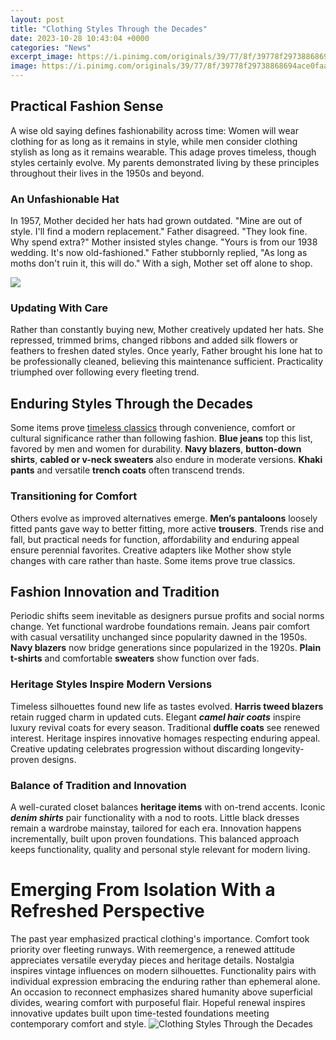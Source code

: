 ```yaml
---
layout: post
title: "Clothing Styles Through the Decades"
date: 2023-10-28 10:43:04 +0000
categories: "News"
excerpt_image: https://i.pinimg.com/originals/39/77/8f/39778f29738868694ace0faab31d3f0e.jpg
image: https://i.pinimg.com/originals/39/77/8f/39778f29738868694ace0faab31d3f0e.jpg
---
```


## Practical Fashion Sense
A wise old saying defines fashionability across time: Women will wear clothing for as long as it remains in style, while men consider clothing stylish as long as it remains wearable. This adage proves timeless, though styles certainly evolve. My parents demonstrated living by these principles throughout their lives in the 1950s and beyond. 
### An Unfashionable Hat
In 1957, Mother decided her hats had grown outdated. "Mine are out of style. I'll find a modern replacement." Father disagreed. "They look fine. Why spend extra?" Mother insisted styles change. "Yours is from our 1938 wedding. It's now old-fashioned." Father stubbornly replied, "As long as moths don't ruin it, this will do." With a sigh, Mother set off alone to shop.

![](https://freeyork.org/wp-content/uploads/2017/08/womens-fashion-history-fy-25.jpg)
### Updating With Care
Rather than constantly buying new, Mother creatively updated her hats. She repressed, trimmed brims, changed ribbons and added silk flowers or feathers to freshen dated styles. Once yearly, Father brought his lone hat to be professionally cleaned, believing this maintenance sufficient. Practicality triumphed over following every fleeting trend.
## Enduring Styles Through the Decades
Some items prove [timeless classics](https://store.fi.io.vn/white-pomeranian-dog-weightlifting-in-cyber-fitness-gym-2) through convenience, comfort or cultural significance rather than following fashion. **Blue jeans** top this list, favored by men and women for durability. **Navy blazers**, **button-down shirts**, **cabled or v-neck sweaters** also endure in moderate versions. **Khaki pants** and versatile **trench coats** often transcend trends. 
### Transitioning for Comfort
Others evolve as improved alternatives emerge. **Men’s pantaloons** loosely fitted pants gave way to better fitting, more active **trousers**. Trends rise and fall, but practical needs for function, affordability and enduring appeal ensure perennial favorites. Creative adapters like Mother show style changes with care rather than haste. Some items prove true classics.
## Fashion Innovation and Tradition
Periodic shifts seem inevitable as designers pursue profits and social norms change. Yet functional wardrobe foundations remain. Jeans pair comfort with casual versatility unchanged since popularity dawned in the 1950s. **Navy blazers** now bridge generations since popularized in the 1920s. **Plain t-shirts** and comfortable **sweaters** show function over fads. 
### Heritage Styles Inspire Modern Versions
Timeless silhouettes found new life as tastes evolved. **Harris tweed blazers** retain rugged charm in updated cuts. Elegant **_camel hair coats_** inspire luxury revival coats for every season. Traditional **duffle coats** see renewed interest. Heritage inspires innovative homages respecting enduring appeal. Creative updating celebrates progression without discarding longevity-proven designs. 
### Balance of Tradition and Innovation
A well-curated closet balances **heritage items** with on-trend accents. Iconic **_denim shirts_** pair functionality with a nod to roots. Little black dresses remain a wardrobe mainstay, tailored for each era. Innovation happens incrementally, built upon proven foundations. This balanced approach keeps functionality, quality and personal style relevant for modern living.
# Emerging From Isolation With a Refreshed Perspective 
The past year emphasized practical clothing's importance. Comfort took priority over fleeting runways. With reemergence, a renewed attitude appreciates versatile everyday pieces and heritage details. Nostalgia inspires vintage influences on modern silhouettes. Functionality pairs with individual expression embracing the enduring rather than ephemeral alone. An occasion to reconnect emphasizes shared humanity above superficial divides, wearing comfort with purposeful flair. Hopeful renewal inspires innovative updates built upon time-tested foundations meeting contemporary comfort and style.
![Clothing Styles Through the Decades](https://i.pinimg.com/originals/39/77/8f/39778f29738868694ace0faab31d3f0e.jpg)